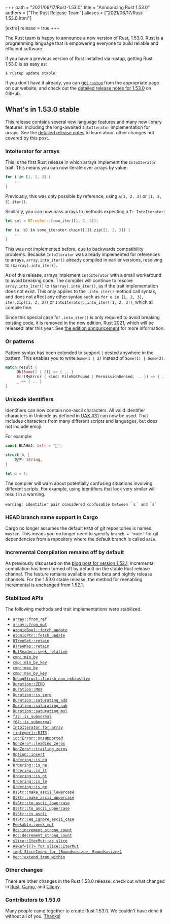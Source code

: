 +++
path = "2021/06/17/Rust-1.53.0"
title = "Announcing Rust 1.53.0"
authors = ["The Rust Release Team"]
aliases = ["2021/06/17/Rust-1.53.0.html"]

[extra]
release = true
+++

The Rust team is happy to announce a new version of Rust, 1.53.0. Rust is a
programming language that is empowering everyone to build reliable and
efficient software.

If you have a previous version of Rust installed via rustup, getting Rust
1.53.0 is as easy as:

```console
$ rustup update stable
```

If you don't have it already, you can [get `rustup`][install]
from the appropriate page on our website, and check out the
[detailed release notes for 1.53.0][notes] on GitHub.

[install]: https://www.rust-lang.org/install.html
[notes]: https://github.com/rust-lang/rust/blob/master/RELEASES.md#version-1530-2021-06-17

## What's in 1.53.0 stable

This release contains several new language features and many new library features,
including the long-awaited `IntoIterator` implementation for arrays.
See the [detailed release notes](https://github.com/rust-lang/rust/blob/master/RELEASES.md#version-1530-2021-06-17)
to learn about other changes not covered by this post.

### IntoIterator for arrays

This is the first Rust release in which arrays implement the `IntoIterator` trait.
This means you can now iterate over arrays by value:

```rust
for i in [1, 2, 3] {
    ..
}
```

Previously, this was only possible by reference, using `&[1, 2, 3]` or `[1, 2, 3].iter()`.

Similarly, you can now pass arrays to methods expecting a `T: IntoIterator`:

```rust
let set = BTreeSet::from_iter([1, 2, 3]);
```

```rust
for (a, b) in some_iterator.chain([1]).zip([1, 2, 3]) {
    ..
}
```

This was not implemented before, due to backwards compatibility problems.
Because `IntoIterator` was already implemented for references to arrays,
`array.into_iter()` already compiled in earlier versions,
resolving to `(&array).into_iter()`.

As of this release, arrays implement `IntoIterator` with a small workaround to avoid breaking code.
The compiler will continue to resolve `array.into_iter()` to `(&array).into_iter()`,
as if the trait implementation does not exist.
This only applies to the `.into_iter()` method call syntax, and does not
affect any other syntax such as `for e in [1, 2, 3]`, `iter.zip([1, 2, 3])` or
`IntoIterator::into_iter([1, 2, 3])`, which all compile fine.

Since this special case for `.into_iter()` is only required to avoid breaking existing code,
it is removed in the new edition, Rust 2021, which will be released later this year.
See [the edition announcement](https://blog.rust-lang.org/2021/05/11/edition-2021.html#intoiterator-for-arrays)
for more information.

### Or patterns

Pattern syntax has been extended to support `|` nested anywhere in the pattern.
This enables you to write `Some(1 | 2)` instead of `Some(1) | Some(2)`.

```rust
match result {
     Ok(Some(1 | 2)) => { .. }
     Err(MyError { kind: FileNotFound | PermissionDenied, .. }) => { .. }
     _ => { .. }
}
```

### Unicode identifiers

Identifiers can now contain non-ascii characters.
All valid identifier characters in Unicode as defined in [UAX #31](https://unicode.org/reports/tr31/) can now be used.
That includes characters from many different scripts and languages, but does not include emoji.

For example:

```rust
const BLÅHAJ: &str = "🦈";

struct 人 {
    名字: String,
}

let α = 1;
```

The compiler will warn about potentially confusing situations involving different scripts.
For example, using identifiers that look very similar will result in a warning.

```
warning: identifier pair considered confusable between `ｓ` and `s`
```

### HEAD branch name support in Cargo

Cargo no longer assumes the default `HEAD` of git repositories is named `master`.
This means you no longer need to specify `branch = "main"` for git dependencies
from a repository where the default branch is called `main`.

### Incremental Compilation remains off by default

As previously discussed on the [blog post for version 1.52.1](../../../2021/05/10/Rust-1.52.1.html), incremental compilation has been turned off by default on the stable Rust release channel. The feature remains available on the beta and nightly release channels. For the 1.53.0 stable release, the method for reenabling incremental is unchanged from 1.52.1.

### Stabilized APIs

The following methods and trait implementations were stabilized.

- [`array::from_ref`](https://doc.rust-lang.org/stable/std/array/fn.from_ref.html)
- [`array::from_mut`](https://doc.rust-lang.org/stable/std/array/fn.from_mut.html)
- [`AtomicBool::fetch_update`](https://doc.rust-lang.org/stable/std/sync/atomic/struct.AtomicBool.html#method.fetch_update)
- [`AtomicPtr::fetch_update`](https://doc.rust-lang.org/stable/std/sync/atomic/struct.AtomicPtr.html#method.fetch_update)
- [`BTreeSet::retain`](https://doc.rust-lang.org/stable/std/collections/struct.BTreeSet.html#method.retain)
- [`BTreeMap::retain`](https://doc.rust-lang.org/stable/std/collections/struct.BTreeMap.html#method.retain)
- [`BufReader::seek_relative`](https://doc.rust-lang.org/stable/std/io/struct.BufReader.html#method.seek_relative)
- [`cmp::min_by`](https://doc.rust-lang.org/stable/std/cmp/fn.min_by.html)
- [`cmp::min_by_key`](https://doc.rust-lang.org/stable/std/cmp/fn.min_by_key.html)
- [`cmp::max_by`](https://doc.rust-lang.org/stable/std/cmp/fn.max_by.html)
- [`cmp::max_by_key`](https://doc.rust-lang.org/stable/std/cmp/fn.max_by_key.html)
- [`DebugStruct::finish_non_exhaustive`](https://doc.rust-lang.org/stable/std/fmt/struct.DebugStruct.html#method.finish_non_exhaustive)
- [`Duration::ZERO`](https://doc.rust-lang.org/stable/std/time/struct.Duration.html#associatedconstant.ZERO)
- [`Duration::MAX`](https://doc.rust-lang.org/stable/std/time/struct.Duration.html#associatedconstant.MAX)
- [`Duration::is_zero`](https://doc.rust-lang.org/stable/std/time/struct.Duration.html#method.is_zero)
- [`Duration::saturating_add`](https://doc.rust-lang.org/stable/std/time/struct.Duration.html#method.saturating_add)
- [`Duration::saturating_sub`](https://doc.rust-lang.org/stable/std/time/struct.Duration.html#method.saturating_sub)
- [`Duration::saturating_mul`](https://doc.rust-lang.org/stable/std/time/struct.Duration.html#method.saturating_mul)
- [`f32::is_subnormal`](https://doc.rust-lang.org/stable/std/primitive.f32.html#method.is_subnormal)
- [`f64::is_subnormal`](https://doc.rust-lang.org/stable/std/primitive.f64.html#method.is_subnormal)
- [`IntoIterator for array`](https://doc.rust-lang.org/stable/std/primitive.array.html#impl-IntoIterator)
- [`{integer}::BITS`](https://doc.rust-lang.org/stable/std/primitive.usize.html#associatedconstant.BITS)
- [`io::Error::Unsupported`](https://doc.rust-lang.org/stable/std/io/enum.ErrorKind.html#variant.Unsupported)
- [`NonZero*::leading_zeros`](https://doc.rust-lang.org/stable/std/num/struct.NonZeroU32.html#method.leading_zeros)
- [`NonZero*::trailing_zeros`](https://doc.rust-lang.org/stable/std/num/struct.NonZeroU32.html#method.trailing_zeros)
- [`Option::insert`](https://doc.rust-lang.org/stable/std/option/enum.Option.html#method.insert)
- [`Ordering::is_eq`](https://doc.rust-lang.org/stable/std/cmp/enum.Ordering.html#method.is_eq)
- [`Ordering::is_ne`](https://doc.rust-lang.org/stable/std/cmp/enum.Ordering.html#method.is_ne)
- [`Ordering::is_lt`](https://doc.rust-lang.org/stable/std/cmp/enum.Ordering.html#method.is_lt)
- [`Ordering::is_gt`](https://doc.rust-lang.org/stable/std/cmp/enum.Ordering.html#method.is_gt)
- [`Ordering::is_le`](https://doc.rust-lang.org/stable/std/cmp/enum.Ordering.html#method.is_le)
- [`Ordering::is_ge`](https://doc.rust-lang.org/stable/std/cmp/enum.Ordering.html#method.is_ge)
- [`OsStr::make_ascii_lowercase`](https://doc.rust-lang.org/stable/std/ffi/struct.OsStr.html#method.make_ascii_lowercase)
- [`OsStr::make_ascii_uppercase`](https://doc.rust-lang.org/stable/std/ffi/struct.OsStr.html#method.make_ascii_uppercase)
- [`OsStr::to_ascii_lowercase`](https://doc.rust-lang.org/stable/std/ffi/struct.OsStr.html#method.to_ascii_lowercase)
- [`OsStr::to_ascii_uppercase`](https://doc.rust-lang.org/stable/std/ffi/struct.OsStr.html#method.to_ascii_uppercase)
- [`OsStr::is_ascii`](https://doc.rust-lang.org/stable/std/ffi/struct.OsStr.html#method.is_ascii)
- [`OsStr::eq_ignore_ascii_case`](https://doc.rust-lang.org/stable/std/ffi/struct.OsStr.html#method.eq_ignore_ascii_case)
- [`Peekable::peek_mut`](https://doc.rust-lang.org/stable/std/iter/struct.Peekable.html#method.peek_mut)
- [`Rc::increment_strong_count`](https://doc.rust-lang.org/stable/std/rc/struct.Rc.html#method.increment_strong_count)
- [`Rc::decrement_strong_count`](https://doc.rust-lang.org/stable/std/rc/struct.Rc.html#method.decrement_strong_count)
- [`slice::IterMut::as_slice`](https://doc.rust-lang.org/stable/std/slice/struct.IterMut.html#method.as_slice)
- [`AsRef<[T]> for slice::IterMut`](https://doc.rust-lang.org/stable/std/slice/struct.IterMut.html#impl-AsRef%3C%5BT%5D%3E)
- [`impl SliceIndex for (Bound<usize>, Bound<usize>)`](https://doc.rust-lang.org/stable/std/primitive.tuple.html#impl-SliceIndex%3C%5BT%5D%3E)
- [`Vec::extend_from_within`](https://doc.rust-lang.org/stable/std/vec/struct.Vec.html#method.extend_from_within)

### Other changes

There are other changes in the Rust 1.53.0 release:
check out what changed in
[Rust](https://github.com/rust-lang/rust/blob/master/RELEASES.md#version-1530-2021-06-17),
[Cargo](https://doc.rust-lang.org/nightly/cargo/CHANGELOG.html#cargo-153-2021-06-17),
and [Clippy](https://github.com/rust-lang/rust-clippy/blob/master/CHANGELOG.md#rust-153).

### Contributors to 1.53.0

Many people came together to create Rust 1.53.0.
We couldn't have done it without all of you.
[Thanks!](https://thanks.rust-lang.org/rust/1.53.0/)
